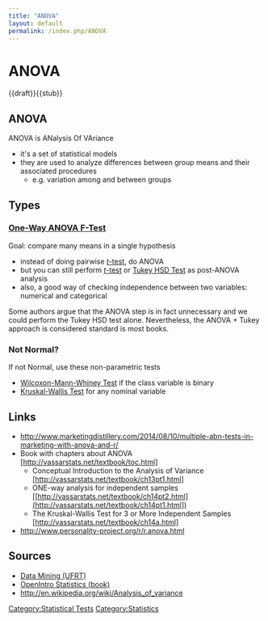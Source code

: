```yaml
---
title: "ANOVA"
layout: default
permalink: /index.php/ANOVA
---
```


# ANOVA

{{draft}}{{stub}}

## ANOVA
ANOVA is ANalysis Of VAriance
- it's a set of statistical models 
- they are used to analyze differences between group means and their associated procedures
  - e.g. variation among and between groups 


## Types
### [One-Way ANOVA F-Test](One-Way_ANOVA_F-Test)
Goal: compare many means in a single hypothesis 
- instead of doing pairwise [$t$-test](t-tests), do ANOVA
- but you can still perform [$t$-test](t-tests) or [Tukey HSD Test](Tukey_HSD_Test) as post-ANOVA analysis
- also, a good way of checking independence between two variables: numerical and categorical 

Some authors argue that the ANOVA step is in fact unnecessary and we could perform the Tukey HSD test alone. Nevertheless, the ANOVA + Tukey approach is considered standard is most books.


### Not Normal?
If not Normal, use these non-parametric tests
- [Wilcoxon-Mann-Whiney Test](Wilcoxon-Mann-Whiney_Test) if the class variable is binary 
- [Kruskal-Wallis Test](Kruskal-Wallis_Test) for any nominal variable 


## Links
- http://www.marketingdistillery.com/2014/08/10/multiple-abn-tests-in-marketing-with-anova-and-r/
- Book with chapters about ANOVA [http://vassarstats.net/textbook/toc.html]
  - Conceptual Introduction to the Analysis of Variance [http://vassarstats.net/textbook/ch13pt1.html]
  - ONE-way analysis for independent samples [[http://vassarstats.net/textbook/ch14pt2.html](http://vassarstats.net/textbook/ch14pt1.html])
  - The Kruskal-Wallis Test for 3 or More Independent Samples [http://vassarstats.net/textbook/ch14a.html]
- http://www.personality-project.org/r/r.anova.html


## Sources
- [Data Mining (UFRT)](Data_Mining_(UFRT))
- [OpenIntro Statistics (book)](OpenIntro_Statistics_(book))
- http://en.wikipedia.org/wiki/Analysis_of_variance

[Category:Statistical Tests](Category_Statistical_Tests)
[Category:Statistics](Category_Statistics)